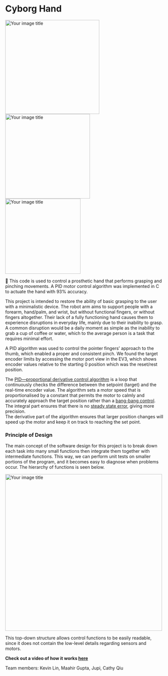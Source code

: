# Cyborg Hand

<p float="left">
  <img src="https://user-images.githubusercontent.com/36112125/113521681-14eb4600-9569-11eb-9436-58c40825cad0.png" alt="Your image title" width="300"/>
  <img src="https://user-images.githubusercontent.com/36112125/113521683-17e63680-9569-11eb-9afa-3083d6fe26a2.png" alt="Your image title" width="270"/>
  <img src="https://user-images.githubusercontent.com/36112125/113521684-1b79bd80-9569-11eb-81b7-6acd9adf7852.png" alt="Your image title" width="240"/>
 </p>

:mechanical_arm: This code is used to control a prosthetic hand that performs grasping and pinching movements. A PID motor control algorithm was implemented in C to actuate the hand with 93% accuracy.

This project is intended to restore the ability of basic grasping to the user with a minimalistic device.
The robot arm aims to support people with a forearm, hand/palm, and wrist, but without functional fingers, or without fingers altogether. 
Their lack of a fully functioning hand causes them to experience disruptions in everyday life, mainly due to their inability to grasp. 
A common disruption would be a daily moment as simple as the inability to grab a cup of coffee or water, which to the average person is a task that requires minimal effort.

A PID algorithm was used to control the pointer fingers’ approach to the thumb, which enabled a proper and consistent pinch. 
We found the target encoder limits by accessing the motor port view in the EV3, which shows encoder values  relative to the starting 0 position which was the reset/rest position.

The [PID—proportional derivative control algorithm](https://www.matthewpeterkelly.com/tutorials/pdControl/index.html) is a loop that continuously checks the difference between the setpoint (target) and the real-time encoder value. The algorithm sets a motor speed that is proportionalised by a constant that permits the motor to 
calmly and accurately approach the target position rather than a [bang-bang control](https://en.wikipedia.org/wiki/Bang%E2%80%93bang_control).  
The integral part ensures that there is no [steady state error](https://www.electrical4u.com/steady-state-error-analysis/#:~:text=Steady%2Dstate%20error%20is%20defined,response%20for%20a%20linear%20system.), 
giving more precision.  
The derivative part of the algorithm ensures that larger position changes will speed up the motor and keep it on track to reaching the set point.

### Principle of Design ###
The main concept of the software design for this project is to break down each task into many small functions then integrate them together with intermediate functions. 
This way, we can perform unit tests on smaller portions of the program, and it becomes easy to diagnose when problems occur. 
The hierarchy of functions is seen below.

<img src="https://user-images.githubusercontent.com/36112125/113522200-955f7600-956c-11eb-9ced-f97620943669.PNG" alt="Your image title" width="500"/>

This top-down structure allows control functions to be easily readable, since it does not contain the low-level details regarding sensors and motors.


**Check out a video of how it works [here](https://www.youtube.com/watch?v=mdVFzBSiMns)**

Team members: Kevin Lin, Maahir Gupta, Jupi, Cathy Qiu
